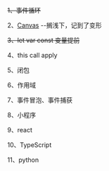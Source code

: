~~1、事件循环~~

2、[Canvas](https://developer.mozilla.org/zh-CN/docs/Web/Guide/Graphics/Drawing_graphics_with_canvas) --搁浅下，记到了变形

~~3、let var const 变量提前~~

4、this call apply

5、闭包

6、作用域

7、事件冒泡、事件捕获

8、小程序

9、react

10、TypeScript 

11、python



